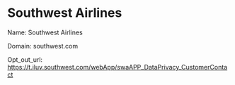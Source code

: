 # Southwest Airlines

Name: Southwest Airlines

Domain: southwest.com

Opt_out_url: https://t.iluv.southwest.com/webApp/swaAPP_DataPrivacy_CustomerContact
